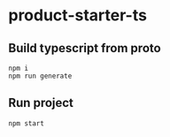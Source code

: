# product-starter-ts

## Build typescript from proto

```shell
npm i
npm run generate
```

## Run project

```shell
npm start
```
